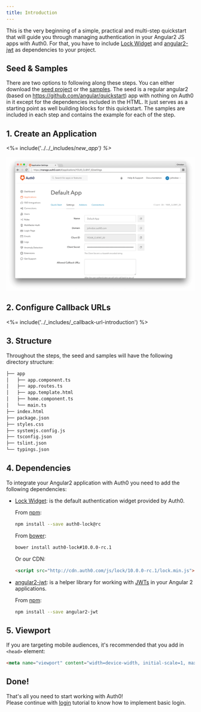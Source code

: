 ```yaml
---
title: Introduction
---
```


This is the very beginning of a simple, practical and multi-step quickstart that will guide you through managing authentication in your Angular2 JS apps with Auth0. For that, you have to include
[Lock Widget](https://github.com/auth0/lock) and [angular2-jwt](https://github.com/auth0/angular2-jwt) as dependencies to your project.

## Seed & Samples

There are two options to following along these steps. You can either download the [seed project](https://github.com/auth0-samples/auth0-angularjs2-systemjs-sample/tree/master/00-Starter-Seed) or the [samples](https://github.com/auth0-samples/auth0-angularjs2-systemjs-sample). The seed is a regular angular2 (based on https://github.com/angular/quickstart) app with nothing on Auth0 in it except for the dependencies included in the HTML. It just serves as a starting point as well building blocks for this quickstart. The samples are included in each step and contains the example for each of the step.

## 1. Create an Application

<%= include('../../_includes/_new_app') %>_

![App Dashboard](/media/articles/angularjs/app_dashboard.png)


## 2. Configure Callback URLs

<%= include('../_includes/_callback-url-introduction') %>

## 3. Structure
Throughout the steps, the seed and samples will have the following directory structure:

```bash
├── app
│   ├── app.component.ts
│   ├── app.routes.ts
│   ├── app.template.html
│   ├── home.component.ts
│   └── main.ts
├── index.html
├── package.json
├── styles.css
├── systemjs.config.js
├── tsconfig.json
├── tslint.json
└── typings.json
```

## 4. Dependencies
To integrate your Angular2 application with Auth0 you need to add the following dependencies:

- [Lock Widget](https://github.com/auth0/lock): is the default authentication widget provided by Auth0.

    From [npm](https://npmjs.org):

    ```sh
    npm install --save auth0-lock@rc
    ```

    From [bower](http://bower.io):

    ```sh
    bower install auth0-lock#10.0.0-rc.1
    ```

    Or our CDN:

    ```html
    <script src="http://cdn.auth0.com/js/lock/10.0.0-rc.1/lock.min.js"></script>
    ```

- [angular2-jwt](https://github.com/auth0/angular2-jwt): is a helper library for working with [JWTs](http://jwt.io/introduction) in your Angular 2 applications.

    From [npm](https://npmjs.org):

    ```sh
    npm install --save angular2-jwt
    ```

## 5. Viewport

If you are targeting mobile audiences, it's recommended that you add in `<head>` element:

```html
<meta name="viewport" content="width=device-width, initial-scale=1, maximum-scale=1, user-scalable=0"/>
```

## Done!

That's all you need to start working with Auth0!  
Please continue with [login](/quickstart/spa/angular2/01-login) tutorial to know how to implement basic login.
